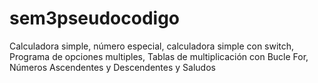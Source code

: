 # sem3pseudocodigo
Calculadora simple, número especial, calculadora simple con switch, Programa de opciones multiples, Tablas de multiplicación con Bucle For, Números Ascendentes y Descendentes y Saludos
